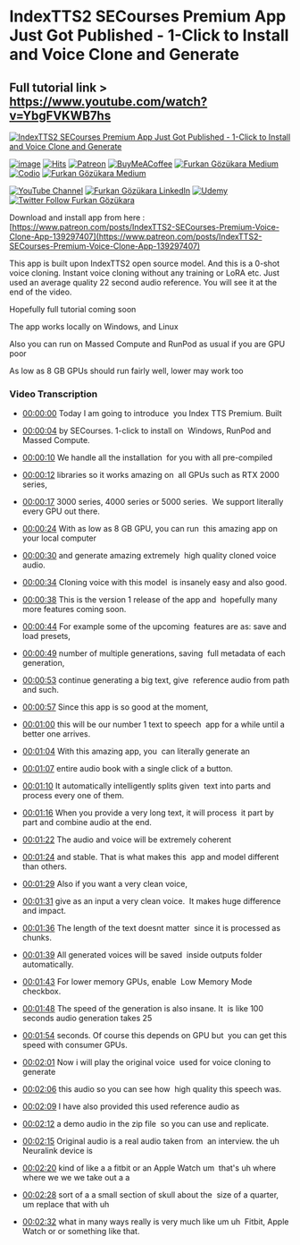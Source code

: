 # IndexTTS2 SECourses Premium App Just Got Published - 1-Click to Install and Voice Clone and Generate

## Full tutorial link > https://www.youtube.com/watch?v=YbgFVKWB7hs

[![IndexTTS2 SECourses Premium App Just Got Published - 1-Click to Install and Voice Clone and Generate](https://img.youtube.com/vi/YbgFVKWB7hs/sddefault.jpg)](https://www.youtube.com/watch?v=YbgFVKWB7hs "IndexTTS2 SECourses Premium App Just Got Published - 1-Click to Install and Voice Clone and Generate")

[![image](https://img.shields.io/discord/772774097734074388?label=Discord&logo=discord)](https://discord.com/servers/software-engineering-courses-secourses-772774097734074388) [![Hits](https://hits.sh/github.com/FurkanGozukara/Stable-Diffusion/blob/main/Tutorials/IndexTTS2-SECourses-Premium-App-Just-Got-Published-1-Click-to-Install-and-Voice-Clone-and-Generate.md.svg?style=plastic&label=Hits%20Since%2025.08.27&labelColor=007ec6&logo=SECourses)](https://hits.sh/github.com/FurkanGozukara/Stable-Diffusion/blob/main/Tutorials/IndexTTS2-SECourses-Premium-App-Just-Got-Published-1-Click-to-Install-and-Voice-Clone-and-Generate.md)
[![Patreon](https://img.shields.io/badge/Patreon-Support%20Me-F2EB0E?style=for-the-badge&logo=patreon)](https://www.patreon.com/c/SECourses) [![BuyMeACoffee](https://img.shields.io/badge/Buy%20Me%20a%20Coffee-ffdd00?style=for-the-badge&logo=buy-me-a-coffee&logoColor=black)](https://www.buymeacoffee.com/DrFurkan) [![Furkan Gözükara Medium](https://img.shields.io/badge/Medium-Follow%20Me-800080?style=for-the-badge&logo=medium&logoColor=white)](https://medium.com/@furkangozukara) [![Codio](https://img.shields.io/static/v1?style=for-the-badge&message=Articles&color=4574E0&logo=Codio&logoColor=FFFFFF&label=CivitAI)](https://civitai.com/user/SECourses/articles) [![Furkan Gözükara Medium](https://img.shields.io/badge/DeviantArt-Follow%20Me-990000?style=for-the-badge&logo=deviantart&logoColor=white)](https://www.deviantart.com/monstermmorpg)

[![YouTube Channel](https://img.shields.io/badge/YouTube-SECourses-C50C0C?style=for-the-badge&logo=youtube)](https://www.youtube.com/SECourses)  [![Furkan Gözükara LinkedIn](https://img.shields.io/badge/LinkedIn-Follow%20Me-0077B5?style=for-the-badge&logo=linkedin&logoColor=white)](https://www.linkedin.com/in/furkangozukara/)   [![Udemy](https://img.shields.io/static/v1?style=for-the-badge&message=Stable%20Diffusion%20Course&color=A435F0&logo=Udemy&logoColor=FFFFFF&label=Udemy)](https://www.udemy.com/course/stable-diffusion-dreambooth-lora-zero-to-hero/?referralCode=E327407C9BDF0CEA8156) [![Twitter Follow Furkan Gözükara](https://img.shields.io/badge/Twitter-Follow%20Me-1DA1F2?style=for-the-badge&logo=twitter&logoColor=white)](https://twitter.com/GozukaraFurkan)


Download and install app from here : [https://www.patreon.com/posts/IndexTTS2-SECourses-Premium-Voice-Clone-App-139297407](https://www.patreon.com/posts/IndexTTS2-SECourses-Premium-Voice-Clone-App-139297407)

This app is built upon IndexTTS2 open source model. And this is a 0-shot voice cloning. Instant voice cloning without any training or LoRA etc. Just used an average quality 22 second audio reference. You will see it at the end of the video.

Hopefully full tutorial coming soon

The app works locally on Windows, and Linux

Also you can run on Massed Compute and RunPod as usual if you are GPU poor

As low as 8 GB GPUs should run fairly well, lower may work too



### Video Transcription


- [00:00:00](https://www.youtube.com/watch?v=YbgFVKWB7hs&t=0) Today I am going to introduce&nbsp; you Index TTS Premium. Built&nbsp;&nbsp;

- [00:00:04](https://www.youtube.com/watch?v=YbgFVKWB7hs&t=4) by SECourses. 1-click to install on&nbsp; Windows, RunPod and Massed Compute.

- [00:00:10](https://www.youtube.com/watch?v=YbgFVKWB7hs&t=10) We handle all the installation&nbsp; for you with all pre-compiled&nbsp;&nbsp;

- [00:00:12](https://www.youtube.com/watch?v=YbgFVKWB7hs&t=12) libraries so it works amazing on&nbsp; all GPUs such as RTX 2000 series,&nbsp;&nbsp;

- [00:00:17](https://www.youtube.com/watch?v=YbgFVKWB7hs&t=17) 3000 series, 4000 series or 5000 series.&nbsp; We support literally every GPU out there.

- [00:00:24](https://www.youtube.com/watch?v=YbgFVKWB7hs&t=24) With as low as 8 GB GPU, you can run&nbsp; this amazing app on your local computer&nbsp;&nbsp;

- [00:00:30](https://www.youtube.com/watch?v=YbgFVKWB7hs&t=30) and generate amazing extremely&nbsp; high quality cloned voice audio.

- [00:00:34](https://www.youtube.com/watch?v=YbgFVKWB7hs&t=34) Cloning voice with this model&nbsp; is insanely easy and also good.

- [00:00:38](https://www.youtube.com/watch?v=YbgFVKWB7hs&t=38) This is the version 1 release of the app and&nbsp; hopefully many more features coming soon.

- [00:00:44](https://www.youtube.com/watch?v=YbgFVKWB7hs&t=44) For example some of the upcoming&nbsp; features are as: save and load presets,&nbsp;&nbsp;

- [00:00:49](https://www.youtube.com/watch?v=YbgFVKWB7hs&t=49) number of multiple generations, saving&nbsp; full metadata of each generation,&nbsp;&nbsp;

- [00:00:53](https://www.youtube.com/watch?v=YbgFVKWB7hs&t=53) continue generating a big text, give&nbsp; reference audio from path and such.

- [00:00:57](https://www.youtube.com/watch?v=YbgFVKWB7hs&t=57) Since this app is so good at the moment,&nbsp;&nbsp;

- [00:01:00](https://www.youtube.com/watch?v=YbgFVKWB7hs&t=60) this will be our number 1 text to speech&nbsp; app for a while until a better one arrives.

- [00:01:04](https://www.youtube.com/watch?v=YbgFVKWB7hs&t=64) With this amazing app, you&nbsp; can literally generate an&nbsp;&nbsp;

- [00:01:07](https://www.youtube.com/watch?v=YbgFVKWB7hs&t=67) entire audio book with a single click of a button.

- [00:01:10](https://www.youtube.com/watch?v=YbgFVKWB7hs&t=70) It automatically intelligently splits given&nbsp; text into parts and process every one of them.

- [00:01:16](https://www.youtube.com/watch?v=YbgFVKWB7hs&t=76) When you provide a very long text, it will process&nbsp; it part by part and combine audio at the end.

- [00:01:22](https://www.youtube.com/watch?v=YbgFVKWB7hs&t=82) The audio and voice will be extremely coherent&nbsp;&nbsp;

- [00:01:24](https://www.youtube.com/watch?v=YbgFVKWB7hs&t=84) and stable. That is what makes this&nbsp; app and model different than others.

- [00:01:29](https://www.youtube.com/watch?v=YbgFVKWB7hs&t=89) Also if you want a very clean voice,&nbsp;&nbsp;

- [00:01:31](https://www.youtube.com/watch?v=YbgFVKWB7hs&t=91) give as an input a very clean voice.&nbsp; It makes huge difference and impact.

- [00:01:36](https://www.youtube.com/watch?v=YbgFVKWB7hs&t=96) The length of the text doesnt matter&nbsp; since it is processed as chunks.

- [00:01:39](https://www.youtube.com/watch?v=YbgFVKWB7hs&t=99) All generated voices will be saved&nbsp; inside outputs folder automatically.

- [00:01:43](https://www.youtube.com/watch?v=YbgFVKWB7hs&t=103) For lower memory GPUs, enable&nbsp; Low Memory Mode checkbox.

- [00:01:48](https://www.youtube.com/watch?v=YbgFVKWB7hs&t=108) The speed of the generation is also insane. It&nbsp; is like 100 seconds audio generation takes 25&nbsp;&nbsp;

- [00:01:54](https://www.youtube.com/watch?v=YbgFVKWB7hs&t=114) seconds. Of course this depends on GPU but&nbsp; you can get this speed with consumer GPUs.

- [00:02:01](https://www.youtube.com/watch?v=YbgFVKWB7hs&t=121) Now i will play the original voice&nbsp; used for voice cloning to generate&nbsp;&nbsp;

- [00:02:06](https://www.youtube.com/watch?v=YbgFVKWB7hs&t=126) this audio so you can see how&nbsp; high quality this speech was.

- [00:02:09](https://www.youtube.com/watch?v=YbgFVKWB7hs&t=129) I have also provided this used reference audio as&nbsp;&nbsp;

- [00:02:12](https://www.youtube.com/watch?v=YbgFVKWB7hs&t=132) a demo audio in the zip file&nbsp; so you can use and replicate.

- [00:02:15](https://www.youtube.com/watch?v=YbgFVKWB7hs&t=135) Original audio is a real audio taken from&nbsp; an interview. the uh Neuralink device is&nbsp;&nbsp;

- [00:02:20](https://www.youtube.com/watch?v=YbgFVKWB7hs&t=140) kind of like a a fitbit or an Apple Watch um&nbsp; that's uh where where we we we take out a a&nbsp;&nbsp;

- [00:02:28](https://www.youtube.com/watch?v=YbgFVKWB7hs&t=148) sort of a a small section of skull about the&nbsp; size of a quarter, um replace that with uh&nbsp;&nbsp;

- [00:02:32](https://www.youtube.com/watch?v=YbgFVKWB7hs&t=152) what in many ways really is very much like um uh&nbsp; Fitbit, Apple Watch or or something like that.
